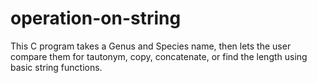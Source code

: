 # operation-on-string
This C program takes a Genus and Species name, then lets the user compare them for tautonym, copy, concatenate, or find the length using basic string functions.
